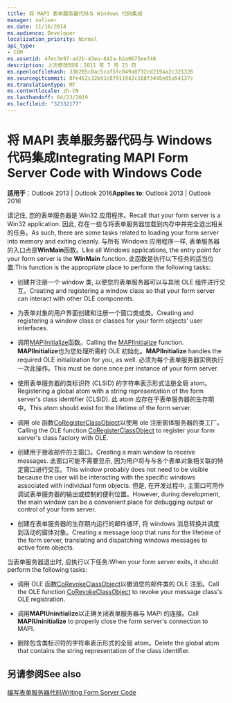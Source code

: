 ```yaml
---
title: 将 MAPI 表单服务器代码与 Windows 代码集成
manager: soliver
ms.date: 11/16/2014
ms.audience: Developer
localization_priority: Normal
api_type:
- COM
ms.assetid: 47ec3e97-ad2b-43ea-842a-b2a0675eef48
description: 上次修改时间：2011 年 7 月 23 日
ms.openlocfilehash: 33b205c0ac5caf5fc049a0732cd219aa2c321326
ms.sourcegitcommit: 8fe462c32b91c87911942c188f3445e85a54137c
ms.translationtype: MT
ms.contentlocale: zh-CN
ms.lasthandoff: 04/23/2019
ms.locfileid: "32332177"
---
```

# <a name="integrating-mapi-form-server-code-with-windows-code"></a><span data-ttu-id="cead9-103">将 MAPI 表单服务器代码与 Windows 代码集成</span><span class="sxs-lookup"><span data-stu-id="cead9-103">Integrating MAPI Form Server Code with Windows Code</span></span>

  
  
<span data-ttu-id="cead9-104">**适用于**：Outlook 2013 | Outlook 2016</span><span class="sxs-lookup"><span data-stu-id="cead9-104">**Applies to**: Outlook 2013 | Outlook 2016</span></span> 
  
<span data-ttu-id="cead9-105">请记住, 您的表单服务器是 Win32 应用程序。</span><span class="sxs-lookup"><span data-stu-id="cead9-105">Recall that your form server is a Win32 application.</span></span> <span data-ttu-id="cead9-106">因此, 存在一些与将表单服务器加载到内存中并完全退出相关的任务。</span><span class="sxs-lookup"><span data-stu-id="cead9-106">As such, there are some tasks related to loading your form server into memory and exiting cleanly.</span></span> <span data-ttu-id="cead9-107">与所有 Windows 应用程序一样, 表单服务器的入口点是**WinMain**函数。</span><span class="sxs-lookup"><span data-stu-id="cead9-107">Like all Windows applications, the entry point for your form server is the **WinMain** function.</span></span> <span data-ttu-id="cead9-108">此函数是执行以下任务的适当位置:</span><span class="sxs-lookup"><span data-stu-id="cead9-108">This function is the appropriate place to perform the following tasks:</span></span> 
  
- <span data-ttu-id="cead9-109">创建并注册一个 window 类, 以便您的表单服务器可以与其他 OLE 组件进行交互。</span><span class="sxs-lookup"><span data-stu-id="cead9-109">Creating and registering a window class so that your form server can interact with other OLE components.</span></span>
    
- <span data-ttu-id="cead9-110">为表单对象的用户界面创建和注册一个窗口类或类。</span><span class="sxs-lookup"><span data-stu-id="cead9-110">Creating and registering a window class or classes for your form objects' user interfaces.</span></span>
    
- <span data-ttu-id="cead9-111">调用[MAPIInitialize](mapiinitialize.md)函数。</span><span class="sxs-lookup"><span data-stu-id="cead9-111">Calling the [MAPIInitialize](mapiinitialize.md) function.</span></span> <span data-ttu-id="cead9-112">**MAPIInitialize**也为您处理所需的 OLE 初始化。</span><span class="sxs-lookup"><span data-stu-id="cead9-112">**MAPIInitialize** handles the required OLE initialization for you, as well.</span></span> <span data-ttu-id="cead9-113">必须为每个表单服务器实例执行一次此操作。</span><span class="sxs-lookup"><span data-stu-id="cead9-113">This must be done once per instance of your form server.</span></span> 
    
- <span data-ttu-id="cead9-114">使用表单服务器的类标识符 (CLSID) 的字符串表示形式注册全局 atom。</span><span class="sxs-lookup"><span data-stu-id="cead9-114">Registering a global atom with a string representation of the form server's class identifier (CLSID).</span></span> <span data-ttu-id="cead9-115">此 atom 应存在于表单服务器的生存期中。</span><span class="sxs-lookup"><span data-stu-id="cead9-115">This atom should exist for the lifetime of the form server.</span></span>
    
- <span data-ttu-id="cead9-116">调用 ole 函数[CoRegisterClassObject](https://msdn.microsoft.com/library/ms693407.aspx)以使用 ole 注册窗体服务器的类工厂。</span><span class="sxs-lookup"><span data-stu-id="cead9-116">Calling the OLE function [CoRegisterClassObject](https://msdn.microsoft.com/library/ms693407.aspx) to register your form server's class factory with OLE.</span></span> 
    
- <span data-ttu-id="cead9-117">创建用于接收邮件的主窗口。</span><span class="sxs-lookup"><span data-stu-id="cead9-117">Creating a main window to receive messages.</span></span> <span data-ttu-id="cead9-118">此窗口可能不需要显示, 因为用户将与与各个表单对象相关联的特定窗口进行交互。</span><span class="sxs-lookup"><span data-stu-id="cead9-118">This window probably does not need to be visible because the user will be interacting with the specific windows associated with individual form objects.</span></span> <span data-ttu-id="cead9-119">但是, 在开发过程中, 主窗口可用作调试表单服务器的输出或控制的便利位置。</span><span class="sxs-lookup"><span data-stu-id="cead9-119">However, during development, the main window can be a convenient place for debugging output or control of your form server.</span></span>
    
- <span data-ttu-id="cead9-120">创建在表单服务器的生存期内运行的邮件循环, 将 windows 消息转换并调度到活动的窗体对象。</span><span class="sxs-lookup"><span data-stu-id="cead9-120">Creating a message loop that runs for the lifetime of the form server, translating and dispatching windows messages to active form objects.</span></span>
    
<span data-ttu-id="cead9-121">当表单服务器退出时, 应执行以下任务:</span><span class="sxs-lookup"><span data-stu-id="cead9-121">When your form server exits, it should perform the following tasks:</span></span>
  
- <span data-ttu-id="cead9-122">调用 OLE 函数[CoRevokeClassObject](https://msdn.microsoft.com/library/ms688650%28VS.85%29.aspx)以撤消您的邮件类的 OLE 注册。</span><span class="sxs-lookup"><span data-stu-id="cead9-122">Call the OLE function [CoRevokeClassObject](https://msdn.microsoft.com/library/ms688650%28VS.85%29.aspx) to revoke your message class's OLE registration.</span></span> 
    
- <span data-ttu-id="cead9-123">调用**MAPIUninitialize**以正确关闭表单服务器与 MAPI 的连接。</span><span class="sxs-lookup"><span data-stu-id="cead9-123">Call **MAPIUninitialize** to properly close the form server's connection to MAPI.</span></span> 
    
- <span data-ttu-id="cead9-124">删除包含类标识符的字符串表示形式的全局 atom。</span><span class="sxs-lookup"><span data-stu-id="cead9-124">Delete the global atom that contains the string representation of the class identifier.</span></span>
    
## <a name="see-also"></a><span data-ttu-id="cead9-125">另请参阅</span><span class="sxs-lookup"><span data-stu-id="cead9-125">See also</span></span>



[<span data-ttu-id="cead9-126">编写表单服务器代码</span><span class="sxs-lookup"><span data-stu-id="cead9-126">Writing Form Server Code</span></span>](writing-form-server-code.md)

